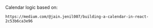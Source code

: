 Calendar logic based on:

`https://medium.com/@jain.jenil007/building-a-calendar-in-react-2c53b6ca3e96`